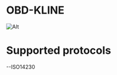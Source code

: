 # OBD-KLINE
![Alt](https://github.com/Zi-x/OBD-KLINE/tree/main/picture/daytime.jpg)
# Supported protocols
--ISO14230
